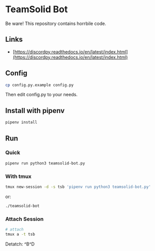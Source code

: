 # TeamSolid Bot

Be ware!
This repository contains horrbile code.

## Links

* [https://discordpy.readthedocs.io/en/latest/index.html](https://discordpy.readthedocs.io/en/latest/index.html)

## Config

~~~bash
cp config.py.example config.py
~~~

Then edit config.py to your needs.

## Install with pipenv

```bash
pipenv install
```

## Run

### Quick

~~~bash
pipenv run python3 teamsolid-bot.py
~~~

### With tmux

~~~bash
tmux new-session -d -s tsb 'pipenv run python3 teamsolid-bot.py'
~~~

or:

~~~bash
./teamsolid-bot
~~~


### Attach Session

~~~bash
# attach
tmux a -t tsb
~~~

Detatch: ^B^D
